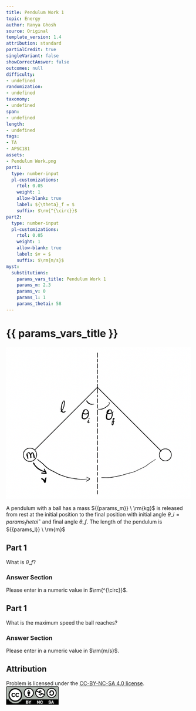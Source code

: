 ```yaml
---
title: Pendulum Work 1
topic: Energy
author: Ranya Ghosh
source: Original
template_version: 1.4
attribution: standard
partialCredit: true
singleVariant: false
showCorrectAnswer: false
outcomes: null
difficulty:
- undefined
randomization:
- undefined
taxonomy:
- undefined
span:
- undefined
length:
- undefined
tags:
- TA
- APSC181
assets:
- Pendulum Work.png
part1:
  type: number-input
  pl-customizations:
    rtol: 0.05
    weight: 1
    allow-blank: true
    label: ${\theta}_f = $
    suffix: $\rm{^{\circ}}$
part2:
  type: number-input
  pl-customizations:
    rtol: 0.05
    weight: 1
    allow-blank: true
    label: $v = $
    suffix: $\rm{m/s}$
myst:
  substitutions:
    params_vars_title: Pendulum Work 1
    params_m: 2.3
    params_v: 0
    params_l: 1
    params_thetai: 58
---
```

# {{ params_vars_title }}
<img src="Pendulum Work.png" width=800>

A pendulum with a ball has a mass ${{params_m}} \ \rm{kg}$ is released from rest at the initial position to the final position with initial angle
${\theta}\_i = {{params_thetai}}^{\circ}$ and final angle ${\theta}\_f$. The length of the pendulum is ${{params_l}} \ \rm{m}$

## Part 1

What is ${\theta}\_f$?

### Answer Section

Please enter in a numeric value in $\rm{^{\circ}}$.

## Part 1

What is the maximum speed the ball reaches?

### Answer Section

Please enter in a numeric value in $\rm{m/s}$.

## Attribution

Problem is licensed under the [CC-BY-NC-SA 4.0 license](https://creativecommons.org/licenses/by-nc-sa/4.0/).<br> ![The Creative Commons 4.0 license requiring attribution-BY, non-commercial-NC, and share-alike-SA license.](https://raw.githubusercontent.com/firasm/bits/master/by-nc-sa.png)